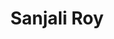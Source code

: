 ---
layout: lab_member
category: undergraduate
title: Sanjali Roy
image: blank.jpeg
role: Undergrad RA
permalink: 'members/sanjali-roy'
social:
    twitter: https://twitter.com/
    linkedin: https://www.linkedin.com/
    google-scholar: https://scholar.google.fr/
    github: https://github.com/
    website:
    research-gate: https://www.researchgate.net/
education:

---